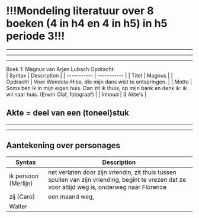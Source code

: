 # **!!!Mondeling literatuur over 8 boeken (4 in h4 en 4 in h5) in h5 periode 3!!!**
---
---
---
Boek 1: Magnus van Arjen Lubach
Opdracht:  </br>
| Syntax | Description |
| ----------- | ----------- |
| Titel | Magnus |
| Opdracht | Voor Wendela-Hiba, die mijn dans wist te ontspringen. |
| Motto | Soms ben ik in mijn eigen huis. Dan zit ik thuis, op mijn bank en denk ik: ik wil naar huis. (Erwin Olaf, fotograaf) |
| Inhoud | 3 Akte's |

Akte = deel van een (toneel)stuk </br>
---
---
---
## Aantekening over personages </br>
| Syntax | Description |
| --- | --- |
| ik persoon (Merlijn) | net verlaten door zijn vriendin, zit thuis tussen spullen van zijn vriending, begint te vrezen dat ze voor altijd weg is, onderweg naar Florence  |
| zij (Caro) | een maand weg,  |
| Walter |  |